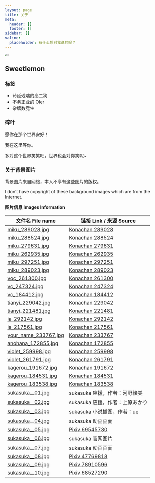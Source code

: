 ```yaml
---
layout: page
title: 关于
meta:
  header: []
  footer: []
sidebar: []
valine:
  placeholder: 有什么想对我说的呢？
---
```


<img src="https://cdn.jsdelivr.net/gh/mrj1018/OI/lemon.png" alt="logo" style="zoom:30%;" />

## Sweetlemon

### 标签

- 苟延残喘的高二狗
- 不务正业的 OIer
- 杂牌数竞生

### 碎叶

愿你在那个世界安好！

我在这里等你。

多对这个世界笑笑吧，世界也会对你笑呢~

### 关于背景图片

背景图片来自网络，本人不享有这些图片的版权。

I don’t have copyright of these background images which are from the Internet.

**图片信息 Images Information**

| 文件名 File name     | 链接 Link / 来源 Source                                      |
| -------------------- | ------------------------------------------------------------ |
| [miku_289028.jpg](https://cdn.jsdelivr.net/gh/Sweetlemon39/Sweetlemon39.github.io@dev/images/bg/miku_289028.jpg)      | [Konachan 289028](https://konachan.net/post/show/289028/animal-cat-clouds-hatsune_miku-long_hair-scenic-sk) |
| [miku_288524.jpg](https://cdn.jsdelivr.net/gh/Sweetlemon39/Sweetlemon39.github.io@dev/images/bg/miku_288524.jpg)      | [Konachan 288524](https://konachan.net/post/show/288524/animal-bottle_miku-fish-hatsune_miku-school_unifor) |
| [miku_279631.jpg](https://cdn.jsdelivr.net/gh/Sweetlemon39/Sweetlemon39.github.io@dev/images/bg/miku_279631.jpg)      | [Konachan 279631](https://konachan.net/post/show/279631/flowers-green_eyes-green_hair-hatsune_miku-long_ha) |
| [miku_262935.jpg](https://cdn.jsdelivr.net/gh/Sweetlemon39/Sweetlemon39.github.io@dev/images/bg/miku_262935.jpg)      | [Konachan 262935](https://konachan.net/post/show/262935/blush-bow-cherry_blossoms-dress-flowers-garter-gra) |
| [miku_297251.jpg](https://cdn.jsdelivr.net/gh/Sweetlemon39/Sweetlemon39.github.io@dev/images/bg/miku_297251.jpg)      | [Konachan 297251](https://konachan.net/post/show/297251/blue_hair-blush-bow-brown_eyes-cape-close-gloves-h) |
| [miku_289023.jpg](https://cdn.jsdelivr.net/gh/Sweetlemon39/Sweetlemon39.github.io@dev/images/bg/miku_289023.jpg)      | [Konachan 289023](https://konachan.net/post/show/289023/blue_eyes-blue_hair-close-flowers-gin_-oyoyo-hatsu) |
| [voc_261300.jpg](https://cdn.jsdelivr.net/gh/Sweetlemon39/Sweetlemon39.github.io@dev/images/bg/voc_261300.jpg)       | [Konachan 261300](https://konachan.net/post/show/261300/aqua_eyes-aqua_hair-blonde_hair-breasts-brown_eyes) |
| [vc_247324.jpg](https://cdn.jsdelivr.net/gh/Sweetlemon39/Sweetlemon39.github.io@dev/images/bg/vc_247324.jpg)        | [Konachan 247324](https://konachan.net/post/show/247324/2girls-brown_eyes-brown_hair-butterfly-clouble-clo) |
| [vc_184412.jpg](https://cdn.jsdelivr.net/gh/Sweetlemon39/Sweetlemon39.github.io@dev/images/bg/vc_184412.jpg)        | [Konachan 184412](https://konachan.net/post/show/184412/2girls-braids-brown_eyes-brown_hair-dress-feng_you) |
| [tianyi_229042.jpg](https://cdn.jsdelivr.net/gh/Sweetlemon39/Sweetlemon39.github.io@dev/images/bg/tianyi_229042.jpg)    | [Konachan 229042](https://konachan.net/post/show/229042/luo_tianyi-vocaloid-vocaloid_china-yyb) |
| [tianyi_221481.jpg](https://cdn.jsdelivr.net/gh/Sweetlemon39/Sweetlemon39.github.io@dev/images/bg/tianyi_221481.jpg)    | [Konachan 221481](https://konachan.net/post/show/221481/luo_tianyi-tagme_-artist-vocaloid-vocaloid_china) |
| [ia_292142.jpg](https://cdn.jsdelivr.net/gh/Sweetlemon39/Sweetlemon39.github.io@dev/images/bg/ia_292142.jpg)        | [Konachan 292142](https://konachan.net/post/show/292142/blue_eyes-haru_aki-ia-long_hair-pink_hair-skirt-th) |
| [ia_217561.jpg](https://cdn.jsdelivr.net/gh/Sweetlemon39/Sweetlemon39.github.io@dev/images/bg/ia_217561.jpg)        | [Konachan 217561](https://konachan.net/post/show/217561/braids-clouds-ia-long_hair-polychromatic-school_un) |
| [your_name_233767.jpg](https://cdn.jsdelivr.net/gh/Sweetlemon39/Sweetlemon39.github.io@dev/images/bg/your_name_233767.jpg) | [Konachan 233767](https://konachan.net/post/show/233767/black_hair-blue_eyes-brown_eyes-building-hoodie-ki) |
| [anohana_172855.jpg](https://cdn.jsdelivr.net/gh/Sweetlemon39/Sweetlemon39.github.io@dev/images/bg/anohana_172855.jpg)   | [Konachan 172855](https://konachan.net/post/show/172855/ano_hi_mita_hana_no_namae_wo_bokutachi_wa_mada_shi) |
| [violet_259998.jpg](https://cdn.jsdelivr.net/gh/Sweetlemon39/Sweetlemon39.github.io@dev/images/bg/violet_259998.jpg)    | [Konachan 259998](https://konachan.net/post/show/259998/2girls-animal-aqua_eyes-bird-blonde_hair-braids-bu) |
| [violet_261791.jpg](https://cdn.jsdelivr.net/gh/Sweetlemon39/Sweetlemon39.github.io@dev/images/bg/violet_261791.jpg)    | [Konachan 261791](https://konachan.net/post/show/261791/animal-bird-blonde_hair-blue_eyes-dress-flowers-lo) |
| [kagerou_191672.jpg](https://cdn.jsdelivr.net/gh/Sweetlemon39/Sweetlemon39.github.io@dev/images/bg/kagerou_191672.jpg)   | [Konachan 191672](https://konachan.net/post/show/191672/brown_hair-kagerou_project-kent-red_eyes-scarf-sch) |
| [kagerou_184531.jpg](https://cdn.jsdelivr.net/gh/Sweetlemon39/Sweetlemon39.github.io@dev/images/bg/kagerou_184531.jpg)   | [Konachan 184531](https://konachan.net/post/show/184531/blush-brown_hair-flywinga7-kagerou_project-long_ha) |
| [kagerou_183538.jpg](https://cdn.jsdelivr.net/gh/Sweetlemon39/Sweetlemon39.github.io@dev/images/bg/kagerou_183538.jpg)   | [Konachan 183538](https://konachan.net/post/show/183538/kagerou_project-kisaragi_shintaro-scarf-school_uni) |
| [sukasuka__01.jpg](https://cdn.jsdelivr.net/gh/Sweetlemon39/Sweetlemon39.github.io@dev/images/bg/sukasuka__01.jpg)     | sukasuka 应援，作者：河野絵美                                |
| [sukasuka__02.jpg](https://cdn.jsdelivr.net/gh/Sweetlemon39/Sweetlemon39.github.io@dev/images/bg/sukasuka__02.jpg)     | sukasuka 应援，作者：上原あかり                              |
| [sukasuka__03.jpg](https://cdn.jsdelivr.net/gh/Sweetlemon39/Sweetlemon39.github.io@dev/images/bg/sukasuka__03.jpg)     | sukasuka 小说插图，作者：ue                                  |
| [sukasuka__04.jpg](https://cdn.jsdelivr.net/gh/Sweetlemon39/Sweetlemon39.github.io@dev/images/bg/sukasuka__04.jpg)     | sukasuka 动画画面                                            |
| [sukasuka__05.jpg](https://cdn.jsdelivr.net/gh/Sweetlemon39/Sweetlemon39.github.io@dev/images/bg/sukasuka__05.jpg)     | [Pixiv 69545730](https://www.pixiv.net/artworks/69545730)    |
| [sukasuka__06.jpg](https://cdn.jsdelivr.net/gh/Sweetlemon39/Sweetlemon39.github.io@dev/images/bg/sukasuka__06.jpg)     | sukasuka 官网图片                                            |
| [sukasuka__07.jpg](https://cdn.jsdelivr.net/gh/Sweetlemon39/Sweetlemon39.github.io@dev/images/bg/sukasuka__07.jpg)     | sukasuka 动画画面                                            |
| [sukasuka__08.jpg](https://cdn.jsdelivr.net/gh/Sweetlemon39/Sweetlemon39.github.io@dev/images/bg/sukasuka__08.jpg)     | [Pixiv 47769818](https://www.pixiv.net/artworks/47769818)    |
| [sukasuka__09.jpg](https://cdn.jsdelivr.net/gh/Sweetlemon39/Sweetlemon39.github.io@dev/images/bg/sukasuka__09.jpg)     | [Pixiv 78910596](https://www.pixiv.net/artworks/78910596)    |
| [sukasuka__10.jpg](https://cdn.jsdelivr.net/gh/Sweetlemon39/Sweetlemon39.github.io@dev/images/bg/sukasuka__10.jpg)     | [Pixiv 68527290](https://www.pixiv.net/artworks/68527290)    |

